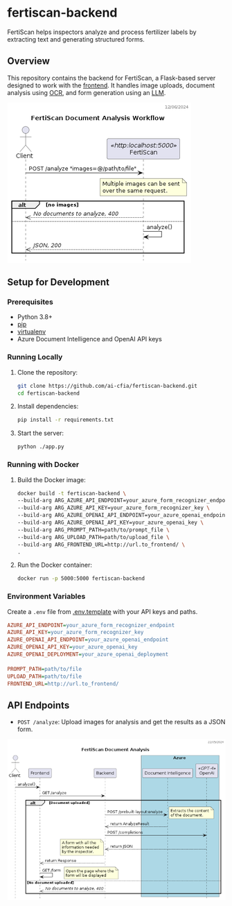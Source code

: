 # fertiscan-backend

FertiScan helps inspectors analyze and process fertilizer labels by extracting text
and generating structured forms.

## Overview

This repository contains the backend for FertiScan, a Flask-based server designed to
work with the [frontend](https://github.com/ai-cfia/fertiscan-frontend/). It handles
image uploads, document analysis using [OCR](https://en.wikipedia.org/wiki/Optical_character_recognition),
and form generation using an [LLM](https://en.wikipedia.org/wiki/Large_language_model).

![workflow](./out/docs/workflow_dss/FertiScan%20Sequence%20Diagram.png)

## Setup for Development

### Prerequisites

- Python 3.8+
- [pip](https://pip.pypa.io/en/stable/installation/)
- [virtualenv](https://virtualenv.pypa.io/en/latest/installation.html)
- Azure Document Intelligence and OpenAI API keys

### Running Locally

1. Clone the repository:

    ```sh
    git clone https://github.com/ai-cfia/fertiscan-backend.git
    cd fertiscan-backend
    ```

2. Install dependencies:

    ```sh
    pip install -r requirements.txt
    ```

3. Start the server:

    ```sh
    python ./app.py
    ```

### Running with Docker

1. Build the Docker image:

    ```sh
    docker build -t fertiscan-backend \
    --build-arg ARG_AZURE_API_ENDPOINT=your_azure_form_recognizer_endpoint \
    --build-arg ARG_AZURE_API_KEY=your_azure_form_recognizer_key \
    --build-arg ARG_AZURE_OPENAI_API_ENDPOINT=your_azure_openai_endpoint \
    --build-arg ARG_AZURE_OPENAI_API_KEY=your_azure_openai_key \
    --build-arg ARG_PROMPT_PATH=path/to/prompt_file \
    --build-arg ARG_UPLOAD_PATH=path/to/upload_file \
    --build-arg ARG_FRONTEND_URL=http://url.to_frontend/ \
    .
    ```

2. Run the Docker container:

    ```sh
    docker run -p 5000:5000 fertiscan-backend
    ```

### Environment Variables

Create a `.env` file from [.env.template](./.env.template) with your API keys and paths.

```ini
AZURE_API_ENDPOINT=your_azure_form_recognizer_endpoint
AZURE_API_KEY=your_azure_form_recognizer_key
AZURE_OPENAI_API_ENDPOINT=your_azure_openai_endpoint
AZURE_OPENAI_API_KEY=your_azure_openai_key
AZURE_OPENAI_DEPLOYMENT=your_azure_openai_deployment

PROMPT_PATH=path/to/file
UPLOAD_PATH=path/to/file
FRONTEND_URL=http://url.to_frontend/
```

## API Endpoints

- `POST /analyze`: Upload images for analysis and get the results as a JSON form.

![analysis](./out/docs/analyze_dss/Analyze%20DSS.png)
